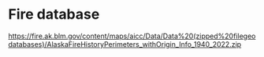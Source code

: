 # Fire database

https://fire.ak.blm.gov/content/maps/aicc/Data/Data%20(zipped%20filegeodatabases)/AlaskaFireHistoryPerimeters_withOrigin_Info_1940_2022.zip